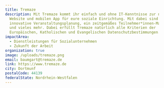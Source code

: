```yaml
---
title: Tremaze
description: Mit Tremaze kommt ihr einfach und ohne IT-Kenntnisse zur neuen
  Website und mobilen App für eure soziale Einrichtung. Mit dabei sind eine
  innovative Veranstaltungsplanung, ein zeitgemäßes Teilnehmer*innen-Management
  und vieles mehr. Dabei erfüllt Tremaze natürlich alle Kriterien der
  Europäischen, Katholischen und Evangelischen Datenschutzbestimmungen.
impactArea:
  - Dienstleistungen für Sozialunternehmen
  - Zukunft der Arbeit
organization: true
image: /uploads/tremaze.png
email: baumgart@tremaze.de
link: https://www.tremaze.de
city: Dortmunf
postalCode: 44139
federalState: Nordrhein-Westfalen
---
```

